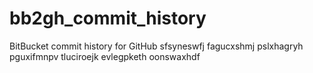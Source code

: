 # bb2gh_commit_history
BitBucket commit history for GitHub
sfsyneswfj fagucxshmj pslxhagryh pguxifmnpv tluciroejk evlegpketh oonswaxhdf
